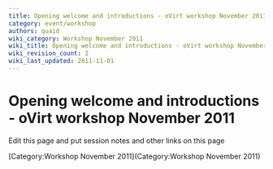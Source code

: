 ```yaml
---
title: Opening welcome and introductions - oVirt workshop November 2011
category: event/workshop
authors: quaid
wiki_category: Workshop November 2011
wiki_title: Opening welcome and introductions - oVirt workshop November 2011
wiki_revision_count: 2
wiki_last_updated: 2011-11-01
---
```


# Opening welcome and introductions - oVirt workshop November 2011

Edit this page and put session notes and other links on this page

[Category:Workshop November 2011](Category:Workshop November 2011)
